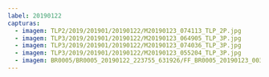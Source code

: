 ```yaml
---
label: 20190122
capturas:
  - imagem: TLP2/2019/201901/20190122/M20190123_074113_TLP_2P.jpg
  - imagem: TLP3/2019/201901/20190122/M20190123_064905_TLP_3P.jpg
  - imagem: TLP3/2019/201901/20190122/M20190123_074036_TLP_3P.jpg
  - imagem: TLP3/2019/201901/20190122/M20190123_055204_TLP_3P.jpg
  - imagem: BR0005/BR0005_20190122_223755_631926/FF_BR0005_20190123_003719_992_0145920.fits_maxpixel.jpg
---
```

